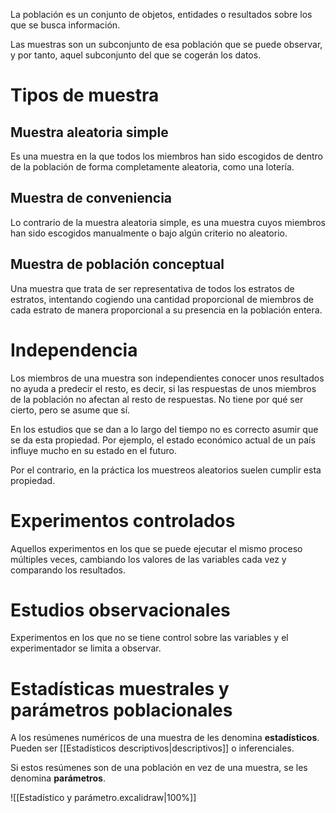 
La población es un conjunto de objetos, entidades o resultados sobre los que se busca información.

Las muestras son un subconjunto de esa población que se puede observar, y por tanto, aquel subconjunto del que se cogerán los datos.

# Tipos de muestra

## Muestra aleatoria simple 

Es una muestra en la que todos los miembros han sido escogidos de dentro de la población de forma completamente aleatoria, como una lotería.

## Muestra de conveniencia

Lo contrario de la muestra aleatoria simple, es una muestra cuyos miembros han sido escogidos manualmente o bajo algún criterio no aleatorio.

## Muestra de población conceptual

Una muestra que trata de ser representativa de todos los estratos de estratos, intentando cogiendo una cantidad proporcional de miembros de cada estrato de manera proporcional a su presencia en la población entera.

# Independencia

Los miembros de una muestra son independientes conocer unos resultados no ayuda a predecir el resto, es decir, si las respuestas de unos miembros de la población no afectan al resto de respuestas. No tiene por qué ser cierto, pero se asume que sí.

En los estudios que se dan a lo largo del tiempo no es correcto asumir que se da esta propiedad. Por ejemplo, el estado económico actual de un país influye mucho en su estado en el futuro.

Por el contrario, en la práctica los muestreos aleatorios suelen cumplir esta propiedad.

# Experimentos controlados

Aquellos experimentos en los que se puede ejecutar el mismo proceso múltiples veces, cambiando los valores de las variables cada vez y comparando los resultados.

# Estudios observacionales

Experimentos en los que no se tiene control sobre las variables y el experimentador se limita a observar.

# Estadísticas muestrales y parámetros poblacionales

A los resúmenes numéricos de una muestra de les denomina **estadísticos**. Pueden ser [[Estadísticos descriptivos|descriptivos]] o inferenciales.

Si estos resúmenes son de una población en vez de una muestra, se les denomina **parámetros**.

![[Estadístico y parámetro.excalidraw|100%]]